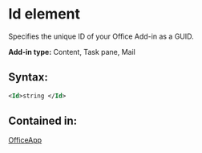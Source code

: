 
# Id element
Specifies the unique ID of your Office Add-in as a GUID.

 **Add-in type:** Content, Task pane, Mail


## Syntax:


```XML
<Id>string </Id>
```


## Contained in:

[OfficeApp](../reference/manifest/officeapp-element.md)


